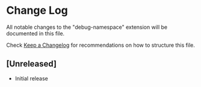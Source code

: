 # Change Log

All notable changes to the "debug-namespace" extension will be documented in this file.

Check [Keep a Changelog](http://keepachangelog.com/) for recommendations on how to structure this file.

## [Unreleased]

- Initial release